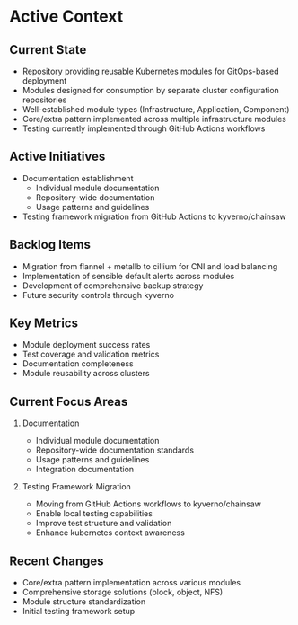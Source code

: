 # Active Context

## Current State

- Repository providing reusable Kubernetes modules for GitOps-based deployment
- Modules designed for consumption by separate cluster configuration repositories
- Well-established module types (Infrastructure, Application, Component)
- Core/extra pattern implemented across multiple infrastructure modules
- Testing currently implemented through GitHub Actions workflows

## Active Initiatives

- Documentation establishment
  - Individual module documentation
  - Repository-wide documentation
  - Usage patterns and guidelines
- Testing framework migration from GitHub Actions to kyverno/chainsaw

## Backlog Items

- Migration from flannel + metallb to cillium for CNI and load balancing
- Implementation of sensible default alerts across modules
- Development of comprehensive backup strategy
- Future security controls through kyverno

## Key Metrics

- Module deployment success rates
- Test coverage and validation metrics
- Documentation completeness
- Module reusability across clusters

## Current Focus Areas

1. Documentation
   - Individual module documentation
   - Repository-wide documentation standards
   - Usage patterns and guidelines
   - Integration documentation

2. Testing Framework Migration
   - Moving from GitHub Actions workflows to kyverno/chainsaw
   - Enable local testing capabilities
   - Improve test structure and validation
   - Enhance kubernetes context awareness

## Recent Changes

- Core/extra pattern implementation across various modules
- Comprehensive storage solutions (block, object, NFS)
- Module structure standardization
- Initial testing framework setup
